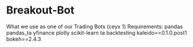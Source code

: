 # Breakout-Bot
What we use as one of our Trading Bots (ceyx 1)
Requirements:
pandas
pandas_ta
yfinance
plotly
scikit-learn
ta
backtesting
kaleido==0.1.0.post1
bokeh==2.4.3
